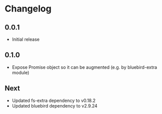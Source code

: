 # Changelog

## 0.0.1

* Initial release

## 0.1.0

* Expose Promise object so it can be augmented (e.g. by bluebird-extra module)

## Next

* Updated fs-extra dependency to v0.18.2
* Updated bluebird dependency to v2.9.24
